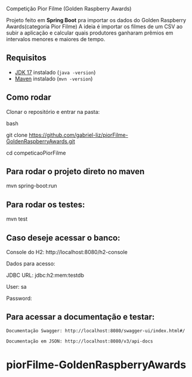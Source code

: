 Competição Pior Filme (Golden Raspberry Awards)

Projeto feito em **Spring Boot** pra importar os dados do Golden Raspberry Awards(categoria Pior Filme)
A ideia é importar os filmes de um CSV ao subir a aplicação e calcular quais produtores ganharam prêmios em intervalos menores e maiores de tempo.

## Requisitos

- [JDK 17](https://adoptium.net/) instalado (`java -version`)
- [Maven](https://maven.apache.org/) instalado (`mvn -version`)

## Como rodar

Clonar o repositório e entrar na pasta:

bash

git clone https://github.com/gabriel-liz/piorFilme-GoldenRaspberryAwards.git

cd competicaoPiorFilme

## Para rodar o projeto direto no maven

mvn spring-boot:run

## Para rodar os testes:

mvn test

## Caso deseje acessar o banco:

Console do H2: http://localhost:8080/h2-console

Dados para acesso:

JDBC URL: jdbc:h2:mem:testdb

User: sa

Password:

## Para acessar a documentação e testar:

    Documentação Swagger: http://localhost:8080/swagger-ui/index.html#/

    Documentação em JSON: http://localhost:8080/v3/api-docs

# piorFilme-GoldenRaspberryAwards
